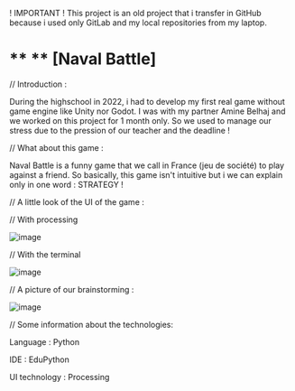 ! IMPORTANT ! This project is an old project that i transfer in GitHub because i used only GitLab and my local repositories from my laptop.

#	** ** [Naval Battle]

// Introduction :

During the highschool in 2022, i had to develop my first real game without game engine like Unity nor Godot. 
I was with my partner Amine Belhaj and we worked on this project for 1 month only. 
So we used to manage our stress due to the pression of our teacher and the deadline !


// What about this game :

Naval Battle is a funny game that we call in France (jeu de société) to play against a friend. So basically, this game isn't intuitive but i we can explain only in one word : STRATEGY !


// A little look of the UI of the game :

// With processing

![image](https://github.com/user-attachments/assets/b7ceecf0-6b50-4612-9ad9-d3eecaaa5d74)

// With the terminal

![image](https://github.com/user-attachments/assets/b6f323d9-5518-4ae6-bfb3-5c0f2094dc8b)


// A picture of our brainstorming :

![image](https://github.com/user-attachments/assets/336c9194-dfd0-4d4a-a18f-15859b46f093)


// Some information about the technologies:

Language : Python

IDE : EduPython

UI technology : Processing

